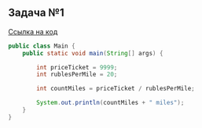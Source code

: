 ## Задача №1

[Ссылка на код](https://github.com/npetyaeva/-javaLesson_2_1/blob/master/src/Main.java)

```java
public class Main {
    public static void main(String[] args) {

        int priceTicket = 9999;
        int rublesPerMile = 20;

        int countMiles = priceTicket / rublesPerMile;

        System.out.println(countMiles + " miles");
    }
}
```

